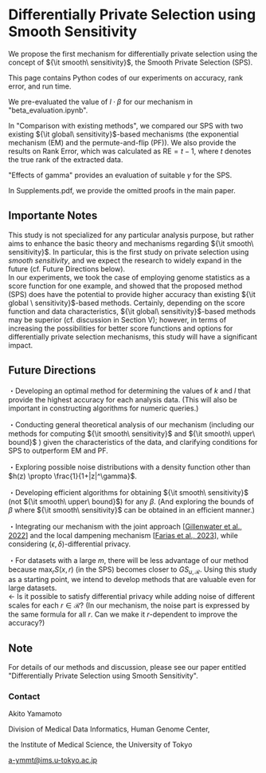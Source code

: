 # Differentially Private Selection using Smooth Sensitivity

We propose the first mechanism for differentially private selection using the concept of ${\it smooth\ sensitivity}$, the Smooth Private Selection (SPS).

This page contains Python codes of our experiments on accuracy, rank error, and run time.

We pre-evaluated the value of $l \cdot {\beta}$ for our mechanism in "beta_evaluation.ipynb".

In "Comparison with existing methods", we compared our SPS with two existing ${\it global\ sensitivity}$-based mechanisms (the exponential mechanism (EM) and the permute-and-flip (PF)). We also provide the results on Rank Error, which was calculated as $\mathrm{RE} = t - 1$, where $t$ denotes the true rank of the extracted data.

"Effects of gamma" provides an evaluation of suitable $\gamma$ for the SPS.

In Supplements.pdf, we provide the omitted proofs in the main paper.

## Importante Notes
This study is not specialized for any particular analysis purpose, but rather aims to enhance the basic theory and mechanisms regarding ${\it smooth\ sensitivity}$. In particular, this is the first study on private selection using ${smooth \ sensitivity}$, and we expect the research to widely expand in the future (cf. Future Directions below).  
In our experiments, we took the case of employing genome statistics as a score function for one example, and showed that the proposed method (SPS) does have the potential to provide higher accuracy than existing ${\it global \ sensitivity}$-based methods. Certainly, depending on the score function and data characteristics, ${\it global\ sensitivity}$-based methods may be superior (cf. discussion in Section V); however, in terms of increasing the possibilities for better score functions and options for differentially private selection mechanisms, this study will have a significant impact.

## Future Directions

・Developing an optimal method for determining the values of $k$ and $l$ that provide the highest accuracy for each analysis data. (This will also be important in constructing algorithms for numeric queries.)

・Conducting general theoretical analysis of our mechanism (including our methods for computing ${\it smooth\ sensitivity}$ and ${\it smooth\ upper\ bound}$ ) given the characteristics of the data, and clarifying conditions for SPS to outperform EM and PF.

・Exploring possible noise distributions with a density function other than $h(z) \propto \frac{1}{1+|z|^\gamma}$.

・Developing efficient algorithms for obtaining ${\it smooth\ sensitivity}$ (not ${\it smooth\ upper\ bound}$) for any $\beta$. (And exploring the bounds of $\beta$ where ${\it smooth\ sensitivity}$ can be obtained in an efficient manner.)

・Integrating our mechanism with the joint approach [[Gillenwater et al., 2022](https://proceedings.mlr.press/v162/gillenwater22a.html)] and the local dampening mechanism [[Farias et al., 2023](https://link.springer.com/article/10.1007/s00778-022-00774-w)], while considering $(\epsilon,\delta)$-differential privacy.

・For datasets with a large $m$, there will be less advantage of our method because $\max_r S(x,r)$ (in the SPS) becomes closer to $GS_{u,\mathcal{R}}$. Using this study as a starting point, we intend to develop methods that are valuable even for large datasets.    
← Is it possible to satisfy differential privacy while adding noise of different scales for each $r \in \mathcal{R}$? (In our mechanism, the noise part is expressed by the same formula for all $r$. Can we make it $r$-dependent to improve the accuracy?)

## Note

For details of our methods and discussion, please see our paper entitled "Differentially Private Selection using Smooth Sensitivity".

### Contact
Akito Yamamoto

Division of Medical Data Informatics, Human Genome Center,

the Institute of Medical Science, the University of Tokyo

a-ymmt@ims.u-tokyo.ac.jp
